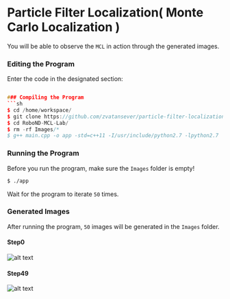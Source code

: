 

# Particle Filter Localization( Monte Carlo Localization )
You will be able to observe the `MCL` in action through the generated images. 

### Editing the Program
Enter the code in the designated section:
```C++

### Compiling the Program
```sh
$ cd /home/workspace/
$ git clone https://github.com/zvatansever/particle-filter-localization
$ cd RoboND-MCL-Lab/
$ rm -rf Images/*
$ g++ main.cpp -o app -std=c++11 -I/usr/include/python2.7 -lpython2.7
```

### Running the Program
Before you run the program, make sure the `Images` folder is empty!
```sh
$ ./app
```
Wait for the program to iterate `50` times.

### Generated Images
After running the program, `50` images will be generated in the `Images` folder.
#### Step0
![alt text](Images/Step0.png)
#### Step49
![alt text](Images/Step49.png)

